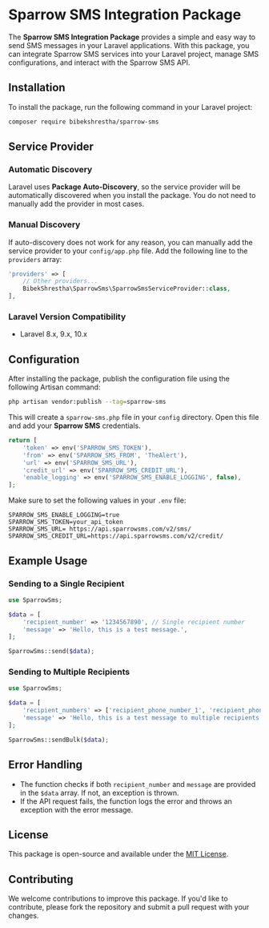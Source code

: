 
# Sparrow SMS Integration Package

The **Sparrow SMS Integration Package** provides a simple and easy way to send SMS messages in your Laravel applications. With this package, you can integrate Sparrow SMS services into your Laravel project, manage SMS configurations, and interact with the Sparrow SMS API.

## Installation

To install the package, run the following command in your Laravel project:

```bash
composer require bibekshrestha/sparrow-sms
```

## Service Provider

### Automatic Discovery

Laravel uses **Package Auto-Discovery**, so the service provider will be automatically discovered when you install the package. You do not need to manually add the provider in most cases.

### Manual Discovery

If auto-discovery does not work for any reason, you can manually add the service provider to your `config/app.php` file. Add the following line to the `providers` array:

```php
'providers' => [
    // Other providers...
    BibekShrestha\SparrowSms\SparrowSmsServiceProvider::class,
],
```
### Laravel Version Compatibility
- Laravel 8.x, 9.x, 10.x

## Configuration

After installing the package, publish the configuration file using the following Artisan command:

```bash
php artisan vendor:publish --tag=sparrow-sms
```

This will create a `sparrow-sms.php` file in your `config` directory. Open this file and add your **Sparrow SMS** credentials.

```php
return [
    'token' => env('SPARROW_SMS_TOKEN'),
    'from' => env('SPARROW_SMS_FROM', 'TheAlert'),
    'url' => env('SPARROW_SMS_URL'),
    'credit_url' => env('SPARROW_SMS_CREDIT_URL'),
    'enable_logging' => env('SPARROW_SMS_ENABLE_LOGGING', false),
];
```

Make sure to set the following values in your `.env` file:

```env
SPARROW_SMS_ENABLE_LOGGING=true
SPARROW_SMS_TOKEN=your_api_token
SPARROW_SMS_URL= https://api.sparrowsms.com/v2/sms/
SPARROW_SMS_CREDIT_URL=https://api.sparrowsms.com/v2/credit/
```

## Example Usage

### Sending to a Single Recipient

```php
use SparrowSms;

$data = [
    'recipient_number' => '1234567890', // Single recipient number
    'message' => 'Hello, this is a test message.',
];

SparrowSms::send($data);
```

### Sending to Multiple Recipients

```php
use SparrowSms;

$data = [
    'recipient_numbers' => ['recipient_phone_number_1', 'recipient_phone_number_2'], // Multiple recipient numbers
    'message' => 'Hello, this is a test message to multiple recipients.',
];

SparrowSms::sendBulk($data);
```

## Error Handling

- The function checks if both `recipient_number` and `message` are provided in the `$data` array. If not, an exception is thrown.
- If the API request fails, the function logs the error and throws an exception with the error message.

## License

This package is open-source and available under the [MIT License](LICENSE).

## Contributing

We welcome contributions to improve this package. If you'd like to contribute, please fork the repository and submit a pull request with your changes.

